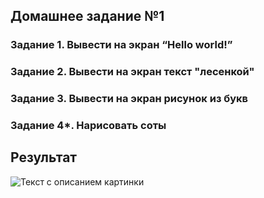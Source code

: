## Домашнее задание №1

### Задание 1. Вывести на экран “Hello world!”
### Задание 2. Вывести на экран текст "лесенкой"
### Задание 3. Вывести на экран рисунок из букв
### Задание 4*. Нарисовать соты

## Результат
<image src="result.png" alt="Текст с описанием картинки">